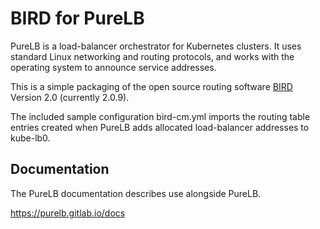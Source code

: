# BIRD for PureLB

PureLB is a load-balancer orchestrator for Kubernetes clusters.
It uses standard Linux networking and routing protocols, and works with the operating system to announce service addresses.

This is a simple packaging of the open source routing software [BIRD](https://bird.network.cz) Version 2.0 (currently 2.0.9).

The included sample configuration bird-cm.yml imports the routing table entries created when PureLB adds allocated load-balancer addresses to kube-lb0.

## Documentation

The PureLB documentation describes use alongside PureLB.

https://purelb.gitlab.io/docs

